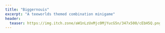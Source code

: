 ```yaml
---
title: "Biggernouis"
excerpt: "A teeworlds themed combination minigame"
header:
  teaser: https://img.itch.zone/aW1nLzUxMjc0MjYucG5n/347x500/cEbH5Q.png
---
```

